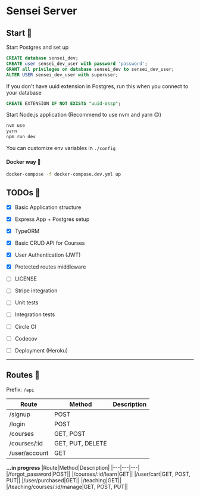 # Sensei Server

## Start 🚀

Start Postgres and set up

```sql
CREATE database sensei_dev;
CREATE user sensei_dev_user with password 'password';
GRANT all privileges on database sensei_dev to sensei_dev_user;
ALTER USER sensei_dev_user with superuser;
```

If you don't have uuid extension in Postgres,
run this when you connect to your database

```sql
CREATE EXTENSION IF NOT EXISTS "uuid-ossp";
```

Start Node.js application (Recommend to use nvm and yarn 😊)
```sh
nvm use
yarn
npm run dev
```

You can customize env variables in `./config`

#### Docker way 🐳

```sh
docker-compose -f docker-compose.dev.yml up
```


## TODOs 👷

- [x] Basic Application structure
- [x] Express App + Postgres setup
- [x] TypeORM
- [x] Basic CRUD API for Courses
- [x] User Authentication (JWT)
- [x] Protected routes middleware
- [ ] LICENSE
- [ ] Stripe integration
- [ ] Unit tests
- [ ] Integration tests
- [ ] Circle CI
- [ ] Codecov
- [ ] Deployment (Heroku)


---

## Routes 🚙

Prefix: `/api`

|Route|Method|Description|
|---|---|---|
|/signup|POST||
|/login|POST||
|/courses|GET, POST||
|/courses/:id|GET, PUT, DELETE||
|/user/account|GET||


**...in progress**
|Route|Method|Description|
|---|---|---|
|/forgot_password|POST||
|/courses/:id/learn|GET||
|/user/cart|GET, POST, PUT||
|/user/purchased|GET||
|/teaching|GET||
|/teaching/courses/:id/manage|GET, POST, PUT||
